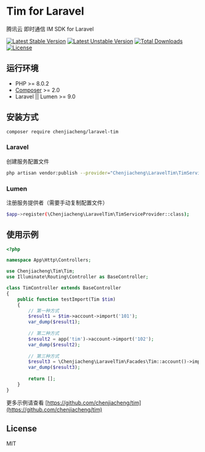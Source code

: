 # Tim for Laravel

腾讯云 即时通信 IM SDK for Laravel

[![Latest Stable Version](https://poser.pugx.org/chenjiacheng/laravel-tim/v/stable.svg)](https://packagist.org/packages/chenjiacheng/laravel-tim)
[![Latest Unstable Version](https://poser.pugx.org/chenjiacheng/laravel-tim/v/unstable.svg)](https://packagist.org/packages/chenjiacheng/laravel-tim)
[![Total Downloads](https://poser.pugx.org/chenjiacheng/laravel-tim/downloads)](https://packagist.org/packages/chenjiacheng/laravel-tim)
[![License](https://poser.pugx.org/chenjiacheng/laravel-tim/license)](https://packagist.org/packages/chenjiacheng/laravel-tim)

## 运行环境

- PHP >= 8.0.2
- [Composer](https://getcomposer.org/) >= 2.0
- Laravel || Lumen >= 9.0

## 安装方式

```bash
composer require chenjiacheng/laravel-tim
```

### Laravel

创建服务配置文件

```bash
php artisan vendor:publish --provider="Chenjiacheng\LaravelTim\TimServiceProvider"
```

### Lumen

注册服务提供者（需要手动复制配置文件）

```bash
$app->register(\Chenjiacheng\LaravelTim\TimServiceProvider::class);
```

## 使用示例

```php
<?php

namespace App\Http\Controllers;

use Chenjiacheng\Tim\Tim;
use Illuminate\Routing\Controller as BaseController;

class TimController extends BaseController
{
    public function testImport(Tim $tim)
    {
        // 第一种方式
        $result1 = $tim->account->import('101');
        var_dump($result1);
        
        // 第二种方式
        $result2 = app('tim')->account->import('102');
        var_dump($result2);
        
        // 第三种方式
        $result3 = \Chenjiacheng\LaravelTim\Facades\Tim::account()->import('103');
        var_dump($result3);
        
        return [];
    }
}
```

更多示例请查看 [https://github.com/chenjiacheng/tim](https://github.com/chenjiacheng/tim)

## License

MIT